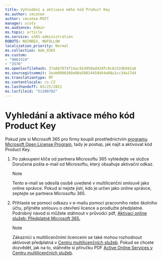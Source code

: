 ```yaml
---
title: Vyhledání a aktivace mého kód Product Key
ms.author: cmcatee
author: cmcatee-MSFT
manager: scotv
ms.audience: Admin
ms.topic: article
ms.service: o365-administration
ROBOTS: NOINDEX, NOFOLLOW
localization_priority: Normal
ms.collection: Adm_O365
ms.custom:
- "9001519"
- "3576"
ms.openlocfilehash: 37a847074f14ac914950ad42dfc0c6c52db942a6
ms.sourcegitcommit: 2eab0980268e08a58014459d44a08a1cc34a17d4
ms.translationtype: MT
ms.contentlocale: cs-CZ
ms.lasthandoff: 03/25/2021
ms.locfileid: "51200702"
---
```

# <a name="find-and-activate-my-product-key"></a>Vyhledání a aktivace mého kód Product Key

Pokud jste si Microsoft 365 pro firmy koupili prostřednictvím [programu Microsoft Open License Program](https://go.microsoft.com/fwlink/p/?LinkID=613298), tady je postup, jak najít a aktivovat kód Product Key.

1. Po zakoupení klíče od partnera Microsoftu 365 vyhledejte ve složce Doručená pošta e-mail od Microsoftu, který obsahuje aktivační odkaz.

    > [!NOTE]
    > Tento e-mail se odesílá osobě uvedené v multilicenční smlouvě jako online správce. Pokud si nejste jistí, kdo je určen jako online správce, zeptejte se partnera Microsoftu 365.
1. Přihlaste se pomocí odkazu v e-mailu pomocí pracovního nebo školního účtu, přijměte smlouvu o otevření licence a prodlužte předplatné. Podrobný návod si můžete stáhnout v průvodci pdf, [Aktivací online služeb: Předplatné Microsoft 365.](https://go.microsoft.com/fwlink/p/?LinkId=618100)

    > [!NOTE]
    > Zákazníci s multilicenčními licencemi se také mohou rozhodnout aktivovat předplatná v [Centru multilicenčních služeb](https://go.microsoft.com/fwlink/p/?LinkID=282016). Pokud se chcete dozvědět, jak na to, stáhněte si příručku PDF [Active Online Services v Centru multilicenčních služeb](https://go.microsoft.com/fwlink/p/?LinkId=618096).